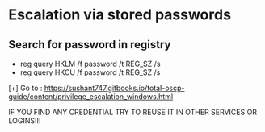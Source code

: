 # Escalation via stored passwords

## Search for password in registry
* reg query HKLM /f password /t REG_SZ /s
* reg query HKCU /f password /t REG_SZ /s

[+] Go to : https://sushant747.gitbooks.io/total-oscp-guide/content/privilege_escalation_windows.html

IF YOU FIND ANY CREDENTIAL TRY TO REUSE IT IN OTHER SERVICES OR LOGINS!!!
